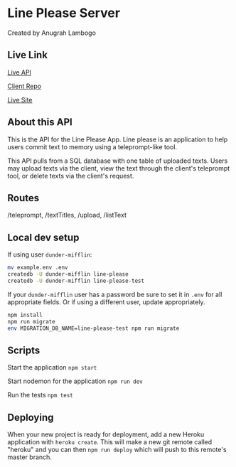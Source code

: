
# Line Please Server

Created by Anugrah Lambogo

## Live Link

[Live API](https://shielded-temple-40772.herokuapp.com)

[Client Repo](https://github.com/thinkful-ei-iguana/line-please-app)

[Live Site](https://line-please-app.now.sh/)

## About this API

This is the API for the Line Please App. Line please is an application to help users commit text to memory using a teleprompt-like tool.

This API pulls from a SQL database with one table of uploaded texts. Users may upload texts via the client, view the text through the client's teleprompt tool, or delete texts via the client's request.

## Routes

/teleprompt, /textTitles, /upload, /listText

## Local dev setup

If using user `dunder-mifflin`:

```bash
mv example.env .env
createdb -U dunder-mifflin line-please
createdb -U dunder-mifflin line-please-test
```

If your `dunder-mifflin` user has a password be sure to set it in `.env` for all appropriate fields. Or if using a different user, update appropriately.

```bash
npm install
npm run migrate
env MIGRATION_DB_NAME=line-please-test npm run migrate
```

## Scripts

Start the application `npm start`

Start nodemon for the application `npm run dev`

Run the tests `npm test`

## Deploying

When your new project is ready for deployment, add a new Heroku application with `heroku create`. This will make a new git remote called "heroku" and you can then `npm run deploy` which will push to this remote's master branch.
